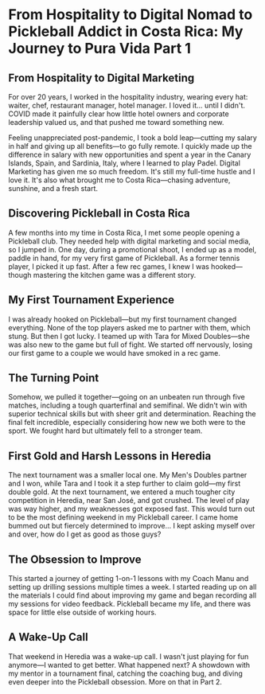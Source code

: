 # **From Hospitality to Digital Nomad to Pickleball Addict in Costa Rica: My Journey to Pura Vida Part 1**

## **From Hospitality to Digital Marketing**

For over 20 years, I worked in the hospitality industry, wearing every hat: waiter, chef, restaurant manager, hotel manager. I loved it… until I didn't. COVID made it painfully clear how little hotel owners and corporate leadership valued us, and that pushed me toward something new.

Feeling unappreciated post-pandemic, I took a bold leap—cutting my salary in half and giving up all benefits—to go fully remote. I quickly made up the difference in salary with new opportunities and spent a year in the Canary Islands, Spain, and Sardinia, Italy, where I learned to play Padel. Digital Marketing has given me so much freedom. It's still my full-time hustle and I love it. It's also what brought me to Costa Rica—chasing adventure, sunshine, and a fresh start.

## **Discovering Pickleball in Costa Rica**

A few months into my time in Costa Rica, I met some people opening a Pickleball club. They needed help with digital marketing and social media, so I jumped in. One day, during a promotional shoot, I ended up as a model, paddle in hand, for my very first game of Pickleball. As a former tennis player, I picked it up fast. After a few rec games, I knew I was hooked—though mastering the kitchen game was a different story.

## **My First Tournament Experience**

I was already hooked on Pickleball—but my first tournament changed everything. None of the top players asked me to partner with them, which stung. But then I got lucky. I teamed up with Tara for Mixed Doubles—she was also new to the game but full of fight. We started off nervously, losing our first game to a couple we would have smoked in a rec game.

## **The Turning Point**

Somehow, we pulled it together—going on an unbeaten run through five matches, including a tough quarterfinal and semifinal. We didn't win with superior technical skills but with sheer grit and determination. Reaching the final felt incredible, especially considering how new we both were to the sport. We fought hard but ultimately fell to a stronger team.

## **First Gold and Harsh Lessons in Heredia**

The next tournament was a smaller local one. My Men's Doubles partner and I won, while Tara and I took it a step further to claim gold—my first double gold. At the next tournament, we entered a much tougher city competition in Heredia, near San José, and got crushed. The level of play was way higher, and my weaknesses got exposed fast. This would turn out to be the most defining weekend in my Pickleball career. I came home bummed out but fiercely determined to improve… I kept asking myself over and over, how do I get as good as those guys?

## **The Obsession to Improve**

This started a journey of getting 1-on-1 lessons with my Coach Manu and setting up drilling sessions multiple times a week. I started reading up on all the materials I could find about improving my game and began recording all my sessions for video feedback. Pickleball became my life, and there was space for little else outside of working hours.

## **A Wake-Up Call**

That weekend in Heredia was a wake-up call. I wasn't just playing for fun anymore—I wanted to get better. What happened next? A showdown with my mentor in a tournament final, catching the coaching bug, and diving even deeper into the Pickleball obsession. More on that in Part 2\.


